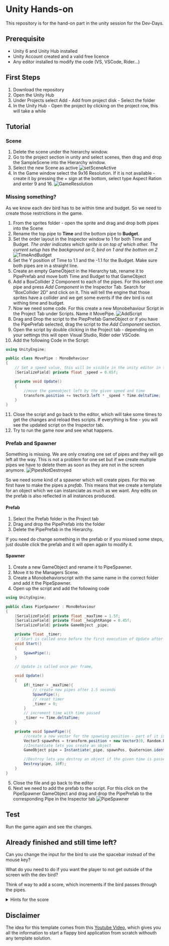 # Unity Hands-on

This repository is for the hand-on part in the unity session for the Dev-Days.

## Prerequisite

- Unity 6 and Unity Hub installed
- Unity Account created and a valid free licence
- Any editor installed to modify the code (VS, VSCode, Rider...)

## First Steps

1. Download the repository
2. Open the Unity Hub
3. Under Projects select Add - Add from project disk - Select the folder
4. In the Unity Hub - Open the project by clicking on the project row, this will take a while

## Tutorial

### Scene

1. Delete the scene under the hierarchy window.
2. Go to the project section in unity and select scenes, then drag and drop the SampleScene into the Hierarchy window.
3. Select the new Scene as active
   ![setSceneActive](./Tutorial/setSceneActive.png)
4. In the Game window select the 9x16 Resolution. 
   If it is not available - create it by pressing the + sign at the bottom, select type Aspect Ration and enter 9 and 16.
   ![GameResolution](./Tutorial/GameResolution.png)

### Missing something?

As we know each dev bird has to be within time and budget. So we need to create those restrictions in the game.

1. From the sprites folder - open the sprite and drag and drop both pipes into the Scene
2. Rename the top pipe to **Time** and the bottom pipe to **Budget**.
3. Set the order layout in the Inspector window to 1 for both Time and Budget.
   _The order indicates which sprite is on top of which other. The current setup has the background on 0, bird on 1 and the bottom on 2_
   ![TimeAndBudget](./Tutorial/TimeAndBudget.png)
4. Set the Y position of Time to 1.1 and the -1.1 for the Budget. Make sure both pipes are in a straight line.
5. Create an empty GameObject in the Hierarchy tab, rename it to PipePrefab and move both Time and Budget to that GameObject
6. Add a BoxCollider 2 Component to each of the pipes. For this select one pipe and press _Add Component_ in the Inspector Tab. Search for "BoxCollider 2D" and click on it. This will tell the engine that those sprites have a collider and we get some events if the dev bird is not withing time and budget.
7. Now we need some code. For this create a new Monobehaviour Script in the Project Tab under Scripts. Name it MovePipe.
   ![AddScript](./Tutorial/AddScript.png)
8. Drag and Drop the script to the PiepPrefab GameObject or if you have the PipePrefab selected, drag the script to the _Add Component_ section.
9. Open the script by double clicking in the Project tab - depending on your settings this will open Visual Studio, Rider oder VSCode.
10. Add the following Code in the Script:

```C#
using UnityEngine;

public class MovePipe : MonoBehaviour
{
    // Set a speed value, this will be visible in the unity editor in the inspector section
    [SerializeField] private float _speed = 0.65f;

    private void Update()
    {
        //move the gameobject left by the given speed and time
        transform.position += Vector3.left * _speed * Time.deltaTime;
    }
}
```

11. Close the script and go back to the editor, which will take some times to get the changes and reload thes scripts. If everything is fine - you will see the updated script on the Inspector tab.
12. Try to run the game now and see what happens.

### Prefab and Spawner

Something is missing. We are only creating one set of pipes and they will go left all the way. This is not a problem for one set but if we create multiple pipes we have to delete them as soon as they are not in the screen anymore.
![PipesNotDestroyed](./Tutorial/PipesNotDestroyed.png)

So we need some kind of a spawner which will create pipes. For this we first have to make the pipes a _prefab_. This means that we create a template for an object which we can instanciate as much as we want. Any edits on the prefab is also reflected in all instances produced.

#### Prefab

1. Select the Prefab folder in the Project tab
2. Drag and drop the PipePrefab into the folder
3. Delete the PipePrefab in the Hierarchy.

If you need do change something in the prefab or if you missed some steps, just double click the prefab and it will open again to modify it.

#### Spawner

1. Create a new GameObject and rename it to PipeSpawner.
2. Move it to the Managers Scene.
3. Create a Monobehaviorscript with the same name in the correct folder and add it the PipeSpawner.
4. Open up the script and add the following code

```C#
using UnityEngine;

public class PipeSpawner : MonoBehaviour
{
    [SerializeField] private float _maxTime = 1.5f;
    [SerializeField] private float _heightRange = 0.45f;
    [SerializeField] private GameObject _pipe;

    private float _timer;
    // Start is called once before the first execution of Update after the MonoBehaviour is created
    void Start()
    {
        SpawnPipe();
    }

    // Update is called once per frame,

    void Update()
    {
        if(_timer > _maxTime){
            // create new pipes after 1.5 seconds
            SpawnPipe();
            // reset timer
            _timer = 0;
        }
        // increment time with time passed
        _timer += Time.deltaTime;
    }

    private void SpawnPipe(){
        //create a new vector for the spawning position - part of it is random so that the pipe oppenings are not all the same
        Vector3 spawnPos = transform.position + new Vector3(0, Random.Range(-_heightRange, _heightRange));
        //Instantiate lets you create an object
        GameObject pipe = Instantiate(_pipe, spawnPos, Quaternion.identity);

        //Destroy lets you destroy an object if the given time is passed (here 10 seconds).
        Destroy(pipe, 10f);
    }
}
```

5. Close the file and go back to the editor
6. Next we need to add the prefab to the script. For this click on the PipeSpawner GameObject and drag and drop the PipePrefab to the corresponding Pipe in the Inspector tab
   ![PipeSpawner](./Tutorial/PipeSpawner.png)

## Test

Run the game again and see the changes.

## Already finished and still time left?

Can you change the input for the bird to use the spacebar instead of the mouse key?

What do you need to do if you want the player to not get outside of the screen with the dev bird?

Think of way to add a score, which increments if the bird passes through the pipes.

<details>
<summary>Hints for the score</summary>

- you will need some text in the UI
- a counter variable, reset on a new game
- a collision object between the pipe with a trigger
- logic which increments the counter

**for more hints, have a look at this [Video](https://youtu.be/hKGzSYXPQwY?t=264)**

</details>

## Disclaimer

The idea for this template comes from this
[Youtube Video](https://www.youtube.com/watch?v=hKGzSYXPQwY), which gives you all the information to start a flappy bird application from scratch withouth any template solution.
